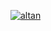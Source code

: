 
[![altan](https://img.youtube.com/vi/mUxmCXSmtVo/0.jpg)](https://www.youtube.com/watch?v=mUxmCXSmtVo)

